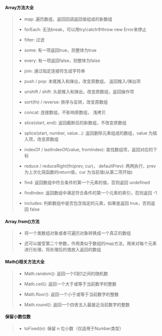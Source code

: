 #### Array方法大全

> - map: 遍历数组，返回回调返回值组成的新数组
>
> - forEach: 无法break，可以用try/catch中throw new Error来停止
>
> - filter: 过滤
>
> - some: 有一项返回true，则整体为true
>
> - every: 有一项返回false，则整体为false
>
> - join: 通过指定连接符生成字符串
>
> - push / pop: 末尾推入和弹出，改变原数组， 返回推入/弹出项
>
> - unshift / shift: 头部推入和弹出，改变原数组，返回操作项
>
> - sort(fn) / reverse: 排序与反转，改变原数组
>
> - concat: 连接数组，不影响原数组， 浅拷贝
>
> - slice(start, end): 返回截断后的新数组，不改变原数组
>
> - splice(start, number, value...): 返回删除元素组成的数组，value 为插入项，改变原数组
>
> - indexOf / lastIndexOf(value, fromIndex): 查找数组项，返回对应的下标
>
> - reduce / reduceRight(fn(prev, cur)， defaultPrev): 两两执行，prev 为上次化简函数的return值，cur 为当前值(从第二项开始)
> 
> - find: 返回数组中符合条件的第一个元素的值，否则返回 undefined
> 
> - findIndex: 返回数组中满足符合条件的第一个元素的索引，否则返回 -1
> 
> - includes: 判断数组中是否包含指定的元素，如果是返回 true，否则返回 false


#### Array.from()方法

> - 将一个类数组对象或者可遍历对象转换成一个真正的数组
>
> - 还可以接受第二个参数，作用类似于数组的map方法，用来对每个元素进行处理，将处理后的值放入返回的数组


#### Math()相关方法大全

> - Math.random(): 返回一个0到1之间的随机数
>
> - Math.ceil(): 返回一个大于或等于当前数字的整数
>
> - Math.floor(): 返回一个小于或等于当前数字的整数
>
> - Math.round(): 返回一个四舍五入最接近当前数字的整数


#### 保留小数位数

> - toFixed(n): 保留 n 位小数（仅适用于Number类型）
